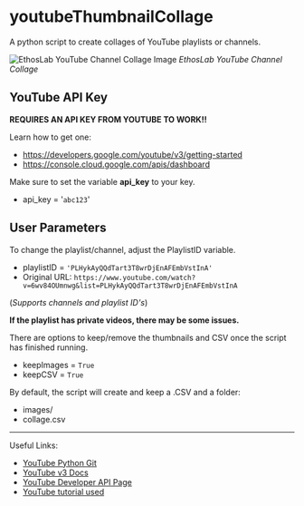 # youtubeThumbnailCollage
A python script to create collages of YouTube playlists or channels.

![EthosLab YouTube Channel Collage Image](https://i.imgur.com/UlRPM8X.jpeg)
*EthosLab YouTube Channel Collage*

YouTube API Key
---

**REQUIRES AN API KEY FROM YOUTUBE TO WORK!!**

Learn how to get one:

- https://developers.google.com/youtube/v3/getting-started
- https://console.cloud.google.com/apis/dashboard

Make sure to set the variable **api_key** to your key.
- api_key = '```abc123```'

User Parameters
---
To change the playlist/channel, adjust the PlaylistID variable.
- playlistID = ```'PLHykAyQQdTart3T8wrDjEnAFEmbVstInA'```
- Original URL: ```https://www.youtube.com/watch?v=6wv84OUmnwg&list=PLHykAyQQdTart3T8wrDjEnAFEmbVstInA```

(*Supports channels and playlist ID's*)

**If the playlist has private videos, there may be some issues.**

There are options to keep/remove the thumbnails and CSV once the script has finished running.
- keepImages = ```True```
- keepCSV = ```True```

By default, the script will create and keep a .CSV and a folder:
- images/
- collage.csv

---
Useful Links:

- [YouTube Python Git](https://github.com/googleapis/google-api-python-client/blob/main/docs/start.md)
- [YouTube v3 Docs](https://googleapis.github.io/google-api-python-client/docs/dyn/youtube_v3.html)
- [YouTube Developer API Page](https://developers.google.com/youtube/v3/docs)
- [YouTube tutorial used](https://www.youtube.com/watch?v=coZbOM6E47I)
